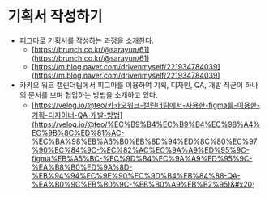 # 기획서 작성하기

* 피그마로 기획서를 작성하는 과정을 소개한다.&#x20;
  * [https://brunch.co.kr/@sarayun/61](https://brunch.co.kr/@sarayun/61)
  * [https://m.blog.naver.com/drivenmyself/221934784039](https://m.blog.naver.com/drivenmyself/221934784039)
* 카카오 워크 캘린더팀에서 피그마를 이용하여 기획, 디자인, QA, 개발 직군이 하나의 문서를 보며 협업하는 방법을 소개하고 있다.
  * [https://velog.io/@teo/카카오워크-캘린더팀에서-사용한-figma를-이용한-기획-디자이너-QA-개발-방법](https://velog.io/@teo/%EC%B9%B4%EC%B9%B4%EC%98%A4%EC%9B%8C%ED%81%AC-%EC%BA%98%EB%A6%B0%EB%8D%94%ED%8C%80%EC%97%90%EC%84%9C-%EC%82%AC%EC%9A%A9%ED%95%9C-figma%EB%A5%BC-%EC%9D%B4%EC%9A%A9%ED%95%9C-%EA%B8%B0%ED%9A%8D-%EB%94%94%EC%9E%90%EC%9D%B4%EB%84%88-QA-%EA%B0%9C%EB%B0%9C-%EB%B0%A9%EB%B2%95)&#x20;
